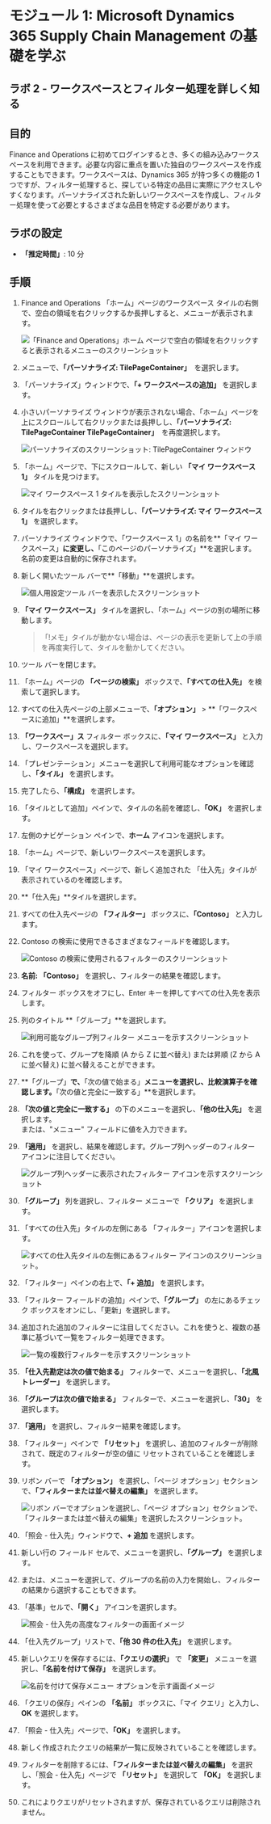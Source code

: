 ﻿---
lab:
    title: 'ラボ 2: ワークスペースとフィルター処理を詳しく知る'
    module: 'モジュール 1: Microsoft Dynamics 365 Supply Chain Management の基礎を学ぶ'
---

# モジュール 1: Microsoft Dynamics 365 Supply Chain Management の基礎を学ぶ

## ラボ 2 - ワークスペースとフィルター処理を詳しく知る

## 目的

Finance and Operations に初めてログインするとき、多くの組み込みワークスペースを利用できます。必要な内容に重点を置いた独自のワークスペースを作成することもできます。ワークスペースは、Dynamics 365 が持つ多くの機能の 1 つですが、フィルター処理すると、探している特定の品目に実際にアクセスしやすくなります。パーソナライズされた新しいワークスペースを作成し、フィルター処理を使って必要とするさまざまな品目を特定する必要があります。

## ラボの設定

   - **「推定時間」**: 10 分

## 手順

1. Finance and Operations 「ホーム」ページのワークスペース タイルの右側で、空白の領域を右クリックするか長押しすると、メニューが表示されます。

    ![「Finance and Operations」ホーム ページで空白の領域を右クリックすると表示されるメニューのスクリーンショット](./media/m1-common-home-page-right-click-personalize.png)

1. メニューで、**「パーソナライズ: TilePageContainer」**　を選択します。

1. 「パーソナライズ」ウィンドウで、**「+ ワークスペースの追加」** を選択します。

1. 小さいパーソナライズ ウィンドウが表示されない場合、「ホーム」ページを上にスクロールして右クリックまたは長押しし、**「パーソナライズ: TilePageContainer TilePageContainer」**　を再度選択します。

    ![パーソナライズのスクリーンショット: TilePageContainer ウィンドウ](./media/m1-common-home-page-right-click-personalize-window.png)

1. 「ホーム」ページで、下にスクロールして、新しい **「マイ ワークスペース 1」** タイルを見つけます。

    ![マイ ワークスペース 1 タイルを表示したスクリーンショット](./media/m1-common-home-page-my-workspace-1.png)

1. タイルを右クリックまたは長押しし、**「パーソナライズ: マイ ワークスペース 1」** を選択します。

1. パーソナライズ ウィンドウで、「ワークスペース 1」の名前を**「マイ ワークスペース」**に変更し、**「このページのパーソナライズ」**を選択します。  
    名前の変更は自動的に保存されます。

1. 新しく開いたツール バーで**「移動」**を選択します。

    ![個人用設定ツール バーを表示したスクリーンショット](./media/m1-common-personize-this-page-toolbar.png)

1. **「マイ ワークスペース」** タイルを選択し、「ホーム」ページの別の場所に移動します。

    >「!メモ」タイルが動かない場合は、ページの表示を更新して上の手順を再度実行して、タイルを動かしてください。

1. ツール バーを閉じます。

1. 「ホーム」ページの **「ページの検索」** ボックスで、**「すべての仕入先」** を検索して選択します。

1. すべての仕入先ページの上部メニューで、**「オプション」** > **「ワークスペースに追加」**を選択します。

1. **「ワークスペー」ス** フィルター ボックスに、**「マイ ワークスペース」** と入力し、ワークスペースを選択します。

1. 「プレゼンテーション」メニューを選択して利用可能なオプションを確認し、**「タイル」** を選択します。

1. 完了したら、**「構成」** を選択します。

1. 「タイルとして追加」ペインで、タイルの名前を確認し、**「OK」** を選択します。

1. 左側のナビゲーション ペインで、**ホーム** アイコンを選択します。

1. 「ホーム」ページで、新しいワークスペースを選択します。

1. 「マイ ワークスペース」ページで、新しく追加された 「仕入先」タイルが表示されているのを確認します。

1. **「仕入先」**タイルを選択します。

1. すべての仕入先ページの **「フィルター」** ボックスに、**「Contoso」** と入力します。

1. Contoso の検索に使用できるさまざまなフィールドを確認します。

    ![Contoso の検索に使用されるフィルターのスクリーンショット](./media/m1-common-filter-vendor-contoso.png)

1. **名前: 「Contoso」** を選択し、フィルターの結果を確認します。

1. フィルター ボックスをオフにし、Enter キーを押してすべての仕入先を表示します。

1. 列のタイトル **「グループ」**を選択します。

    ![利用可能なグループ列フィルター メニューを示すスクリーンショット](./media/m1-common-filter-group-column.png)

1. これを使って、グループを降順 (A から Z に並べ替え) または昇順 (Z から A に並べ替え) に並べ替えることができます。

1. **「グループ」**で、**「次の値で始まる」**メニューを選択し、比較演算子を確認します。**「次の値と完全に一致する」**を選択します。

1. **「次の値と完全に一致する」** の下のメニューを選択し、**「他の仕入先」** を選択します。  
    または、"メニュー" フィールドに値を入力できます。

1. **「適用」** を選択し、結果を確認します。グループ列ヘッダーのフィルター アイコンに注目してください。

    ![グループ列ヘッダーに表示されたフィルター アイコンを示すスクリーンショット](./media/m1-common-group-column-filter.png)

1. **「グループ」** 列を選択し、フィルター メニューで **「クリア」** を選択します。

1. 「すべての仕入先」タイルの左側にある 「フィルター」アイコンを選択します。

    ![すべての仕入先タイルの左側にあるフィルター アイコンのスクリーンショット。](./media/m1-common-all-vendors-page-filter.png)

1. 「フィルター」ペインの右上で、**「+ 追加」** を選択します。

1. 「フィルター フィールドの追加」ペインで、**「グループ」** の左にあるチェック ボックスをオンにし、「更新」を選択します。

1. 追加された追加のフィルターに注目してください。これを使うと、複数の基準に基づいて一覧をフィルター処理できます。

    ![一覧の複数行フィルターを示すスクリーンショット](./media/m1-common-multi-line-filter.png)

1. **「仕入先勘定は次の値で始まる」** フィルターで、メニューを選択し、**「北風トレーダー」** を選択します。

1. **「グループは次の値で始まる」** フィルターで、メニューを選択し、**「30」** を選択します。

1. **「適用」** を選択し、フィルター結果を確認します。

1. 「フィルター」ペインで **「リセット」** を選択し、追加のフィルターが削除されて、既定のフィルターが空の値に リセットされていることを確認します。

1. リボン バーで **「オプション」** を選択し、「ページ オプション」セクションで、**「フィルターまたは並べ替えの編集」** を選択します。

    ![リボン バーでオプションを選択し、「ページ オプション」セクションで、「フィルターまたは並べ替えの編集」を選択したスクリーンショット。](./media/m1-common-advanced-filter-sort-ribbon.png)

1. 「照会 - 仕入先」ウィンドウで、**+ 追加** を選択します。

1. 新しい行の フィールド セルで、メニューを選択し、**「グループ」** を選択します。

1. または、メニューを選択して、グループの名前の入力を開始し、フィルターの結果から選択することもできます。

1. 「基準」セルで、**「開く」** アイコンを選択します。

    ![照会 - 仕入先の高度なフィルターの画面イメージ](./media/m1-common-inquire-vendor-advanced-filter.png)

1. 「仕入先グループ」リストで、**「他 30 件の仕入先」** を選択します。

1. 新しいクエリを保存するには、**「クエリの選択」** で **「変更」** メニューを選択し、**「名前を付けて保存」** を選択します。

    ![名前を付けて保存メニュー オプションを示す画面イメージ](./media/m1-common-inquiry-vendors-advanced-filter-save-as.png)

1. 「クエリの保存」ペインの **「名前」** ボックスに、「マイ クエリ」と入力し、**OK** を選択します。

1. 「照会 - 仕入先」ページで、**「OK」** を選択します。

1. 新しく作成されたクエリの結果が一覧に反映されていることを確認します。

1. フィルターを削除するには、**「フィルターまたは並べ替えの編集」** を選択し、「照会 - 仕入先」ページで **「リセット」** を選択して **「OK」** を選択します。

1. これによりクエリがリセットされますが、保存されているクエリは削除されません。
